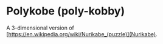 ﻿# Polykobe (poly-kobby)

A 3-dimensional version of [https://en.wikipedia.org/wiki/Nurikabe_(puzzle)](Nurikabe).
